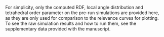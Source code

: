 For simplicity, only the computed RDF, local angle distribution and tetrahedral order parameter on the pre-run simulations are provided here, as they are only used for comparison to the relevance curves for plotting. To see the raw simulation results and how to run them, see the supplementary data provided with the manuscript.